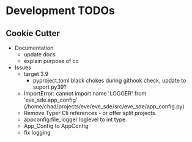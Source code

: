 # Development TODOs

## Cookie Cutter

- Documentation
  - update docs
  - explain purpose of cc
- Issues
  - target 3.9
    - pyproject.toml black chokes during githook check, update to suport py39?
  - ImportError: cannot import name 'LOGGER' from 'eve_sde.app_config' (/home/chad/projects/eve/eve_sde/src/eve_sde/app_config.py)
  - Remove Typer Cli references - or offer split projects.
  - appconfig:file_logger loglevel to int type.
  - App_Config to AppConfig
  - fix logging
